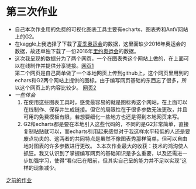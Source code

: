 # 第三次作业
- 自己本次作业用的免费的可视化图表工具主要有echarts，图表秀和AntV网站上的G2。
- 在kaggle上我选择了下载了[夏季奥运会](https://www.kaggle.com/the-guardian/olympic-games)的数据，这里面缺少2016年奥运会的数据，故还单独下载了一份2016年[里约奥运会](https://www.kaggle.com/rio2016/olympic-games)的数据。
- 这次我呈现的数据分为了两个网页，一个在图表秀这个网站上做的，在上面可以在线制作并提供分享链接。[网页1](https://www.tubiaoxiu.com/p/s/3a5ee912e6452766.html)  
第二个网页是自己简单做了一个本地网页上传到github上，这个网页里用到的echars和G2两个网站上提供的图标。由于编写网页基础的东西忘了很多，所以这个网页上的内容比较少。    [网页2](https://cheerupyxolive.github.io/Homework/homework3/olympics)
- *一些体会* 
  1. 在使用这些图表工具时，感觉最容易的就是图标秀这个网站，在上面可以在线制作、保存并生成链接。但它的局限性在于很多参数无法更改，并且可用的免费模板有限，若想要细化一些地方也还是得到本地网页来写。
  2. G2和echarts都是要在本地引入这些代码的，不同的是G2非常简单，直接复制粘贴就可以，而echarts引用起来感觉对于我这样水平较低的人还是要废点功夫的、这两者的共同特点是虽然不像图表秀那样简单，但可以自由地对图表的许多参数进行更改。
  3.本次作业最大的收获：技术的鸿沟使人抓狂。我又认识到了掌握编写网页的基础知识是多么重要，以及还需进一步加强学习，使得“看似已在眼前，但其实自己呈的能力并不足以实现”这样的现象减少。

[之前的作业](https://github.com/cheerupyxolive/Homework/blob/master/previoushw.md)

